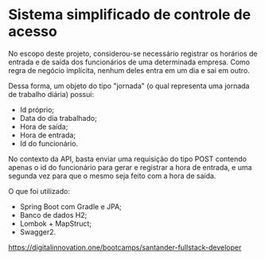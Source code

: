 # Sistema simplificado de controle de acesso

No escopo deste projeto, considerou-se necessário registrar os horários de entrada e de saída dos funcionários de uma determinada empresa. Como regra de negócio implícita, nenhum deles entra em um dia e sai em outro.

Dessa forma, um objeto do tipo "jornada" (o qual representa uma jornada de trabalho diária) possui:
* Id próprio;
* Data do dia trabalhado;
* Hora de saída;
* Hora de entrada;
* Id do funcionário.

No contexto da API, basta enviar uma requisição do tipo POST contendo apenas o id do funcionário para gerar e registrar a hora de entrada, e uma segunda vez para que o mesmo seja feito com a hora de saída.

O que foi utilizado:
* Spring Boot com Gradle e JPA;
* Banco de dados H2;
* Lombok + MapStruct;
* Swagger2.

https://digitalinnovation.one/bootcamps/santander-fullstack-developer
